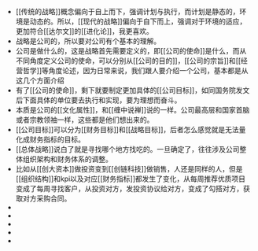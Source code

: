 - [[传统的战略]]概念偏向于自上而下，强调计划与执行，而计划是静态的，环境是动态的。所以，[[现代的战略]]偏向于自下而上，强调对于环境的适应，更加符合[[达尔文]]的[[进化论]]，我更喜欢。
- 战略是公司的，所以要对公司有个基本的理解。
- 公司是做什么的，这是战略首先需要定义的，即[[公司的使命]]是什么，而从不同角度定义公司的使命，可以分别从[[公司的目的]]，[[公司的宗旨]]和[[经营哲学]]等角度论述，因为日常来说，我们跟人要介绍一个公司，基本都是从这几个方面介绍
- 有了[[公司的使命]]，剩下就要制定更加具体的[[公司目标]]，如同国务院发文后下面具体的单位要去执行和实现，要为理想而奋斗。
- 本质是公司的[[文化属性]]，和[[缠中说禅]]说的一样。公司最高层和国家首脑或者宗教领袖一样，这些都是他们想出来的。
- [[公司目标]]可以分为[[财务目标]]和[[战略目标]]，后者怎么感觉就是无法量化成财务指标的目标。
- [[总体战略]]说白了就是寻找哪个地方找吃的。一旦确定了，往往涉及公司整体组织架构和财务体系的调整。
- 比如从[[创大资本]]做投资变到[[创链科技]]做销售，人还是同样的人，但是[[组织结构]]和kpi以及对应[[财务指标]]都发生了变化，从每周推荐优质项目变成了每周寻找客户，从投资对方，发投资协议给对方，变成了勾搭对方，获取对方采购合同。
-
-
-
-
-